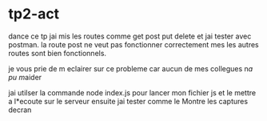 # tp2-act

dance ce tp jai mis les routes comme get post put delete et jai tester avec postman.
la route post ne veut pas fonctionner correctement 
mes les autres routes sont bien fonctionnels.

je vous prie de m eclairer sur ce probleme car aucun de mes collegues n*a pu m*aider

jai utilser la commande node index.js pour lancer mon fichier js et le mettre a l*ecoute sur le serveur
ensuite jai tester comme le Montre les captures decran
